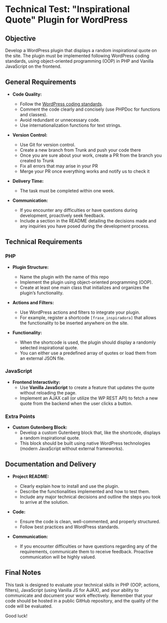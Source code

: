 # Technical Test: "Inspirational Quote" Plugin for WordPress

## Objective
Develop a WordPress plugin that displays a random inspirational quote on the site. The plugin must be implemented following WordPress coding standards, using object-oriented programming (OOP) in PHP and Vanilla JavaScript on the frontend.

## General Requirements

- **Code Quality:**  
  - Follow the [WordPress coding standards](https://developer.wordpress.org/coding-standards/).  
  - Comment the code clearly and concisely (use PHPDoc for functions and classes).  
  - Avoid redundant or unnecessary code.
  - Use internationalization functions for text strings.

- **Version Control:**  
  - Use Git for version control.
  - Create a new branch from Trunk and push your code there
  - Once you are sure about your work, create a PR from the branch you created to Trunk
  - Fix all errors that may arise in your PR
  - Merge your PR once everything works and notify us to check it

- **Delivery Time:**  
  - The task must be completed within one week.

- **Communication:**  
  - If you encounter any difficulties or have questions during development, proactively seek feedback.  
  - Include a section in the README detailing the decisions made and any inquiries you have posed during the development process.

## Technical Requirements

### PHP

- **Plugin Structure:** 
  - Name the plugin with the name of this repo  
  - Implement the plugin using object-oriented programming (OOP).  
  - Create at least one main class that initializes and organizes the plugin’s functionality.

- **Actions and Filters:**  
  - Use WordPress actions and filters to integrate your plugin.  
  - For example, register a shortcode `[frase_inspiradora]` that allows the functionality to be inserted anywhere on the site.

- **Functionality:**  
  - When the shortcode is used, the plugin should display a randomly selected inspirational quote.  
  - You can either use a predefined array of quotes or load them from an external JSON file.

### JavaScript

- **Frontend Interactivity:**  
  - Use **Vanilla JavaScript** to create a feature that updates the quote without reloading the page.  
  - Implement an AJAX call (or utilize the WP REST API) to fetch a new quote from the backend when the user clicks a button.

### Extra Points

- **Custom Gutenberg Block:**  
  - Develop a custom Gutenberg block that, like the shortcode, displays a random inspirational quote.  
  - This block should be built using native WordPress technologies (modern JavaScript without external frameworks).

## Documentation and Delivery

- **Project README:**  
  - Clearly explain how to install and use the plugin.  
  - Describe the functionalities implemented and how to test them.  
  - Include any major technical decisions and outline the steps you took to arrive at the solution.

- **Code:**  
  - Ensure the code is clean, well-commented, and properly structured.  
  - Follow best practices and WordPress standards.

- **Communication:**  
  - If you encounter difficulties or have questions regarding any of the requirements, communicate them to receive feedback. Proactive communication will be highly valued.

## Final Notes
This task is designed to evaluate your technical skills in PHP (OOP, actions, filters), JavaScript (using Vanilla JS for AJAX), and your ability to communicate and document your work effectively. Remember that your code should be hosted in a public GitHub repository, and the quality of the code will be evaluated.

Good luck!

